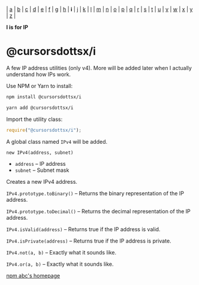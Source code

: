 | [a](https://www.npmjs.com/package/@cursorsdottsx/a)
| [b](https://www.npmjs.com/package/@cursorsdottsx/b)
| [c](https://www.npmjs.com/package/@cursorsdottsx/c)
| [d](https://www.npmjs.com/package/@cursorsdottsx/d)
| [e](https://www.npmjs.com/package/@cursorsdottsx/e)
| [f](https://www.npmjs.com/package/@cursorsdottsx/f)
| [g](https://www.npmjs.com/package/@cursorsdottsx/g)
| [h](https://www.npmjs.com/package/@cursorsdottsx/h)
| **i**
| [j](https://www.npmjs.com/package/@cursorsdottsx/j)
| [k](https://www.npmjs.com/package/@cursorsdottsx/k)
| [l](https://www.npmjs.com/package/@cursorsdottsx/l)
| [m](https://www.npmjs.com/package/@cursorsdottsx/m)
| [n](https://www.npmjs.com/package/@cursorsdottsx/n)
| [o](https://www.npmjs.com/package/@cursorsdottsx/o)
| [p](https://www.npmjs.com/package/@cursorsdottsx/p)
| [q](https://www.npmjs.com/package/@cursorsdottsx/q)
| [r](https://www.npmjs.com/package/@cursorsdottsx/r)
| [s](https://www.npmjs.com/package/@cursorsdottsx/s)
| [t](https://www.npmjs.com/package/@cursorsdottsx/t)
| [u](https://www.npmjs.com/package/@cursorsdottsx/u)
| [v](https://www.npmjs.com/package/@cursorsdottsx/v)
| [w](https://www.npmjs.com/package/@cursorsdottsx/w)
| [x](https://www.npmjs.com/package/@cursorsdottsx/x)
| [y](https://www.npmjs.com/package/@cursorsdottsx/y)
| [z](https://www.npmjs.com/package/@cursorsdottsx/z)
|

**I is for IP**

# @cursorsdottsx/i

A few IP address utilities (only v4). More will be added later when I actually understand how IPs work.

Use NPM or Yarn to install:

```bash
npm install @cursorsdottsx/i
```

```bash
yarn add @cursorsdottsx/i
```

Import the utility class:

```js
require("@cursorsdottsx/i");
```

A global class named `IPv4` will be added.

`new IPv4(address, subnet)`

- `address` – IP address
- `subnet` – Subnet mask

Creates a new IPv4 address.

`IPv4.prototype.toBinary()` – Returns the binary representation of the IP address.

`IPv4.prototype.toDecimal()` – Returns the decimal representation of the IP address.

`IPv4.isValid(address)` – Returns true if the IP address is valid.

`IPv4.isPrivate(address)` – Returns true if the IP address is private.

`IPv4.not(a, b)` – Exactly what it sounds like.

`IPv4.or(a, b)` – Exactly what it sounds like.

[npm abc's homepage](https://codepen.io/cursorsdottsx/full/KKWNRaY)
